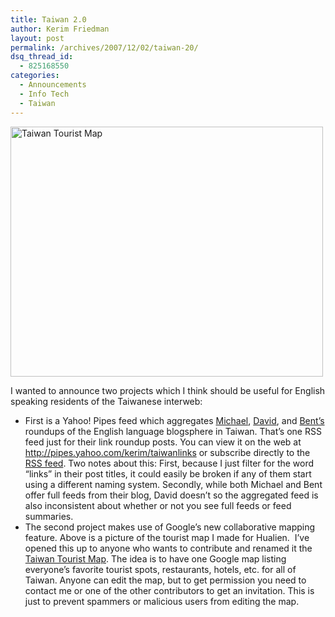 ```yaml
---
title: Taiwan 2.0
author: Kerim Friedman
layout: post
permalink: /archives/2007/12/02/taiwan-20/
dsq_thread_id:
  - 825168550
categories:
  - Announcements
  - Info Tech
  - Taiwan
---
```

<a href="http://maps.google.com/maps/ms?ie=UTF8&hl=en&msa=0&msid=100175704098446728747.0004400d28b3b607c5f6b" onclick="_gaq.push(['_trackEvent', 'outbound-article', 'http://maps.google.com/maps/ms?ie=UTF8&hl=en&msa=0&msid=100175704098446728747.0004400d28b3b607c5f6b', '']);"  title="Taiwan Tourist Map"><img src="http://farm3.static.flickr.com/2201/2079878930_bbca80fa5b.jpg" alt="Taiwan Tourist Map" height="400" width="500" /></a>

I wanted to announce two projects which I think should be useful for English speaking residents of the Taiwanese interweb:

  * First is a Yahoo! Pipes feed which aggregates <a href="http://michaelturton.blogspot.com/" onclick="_gaq.push(['_trackEvent', 'outbound-article', 'http://michaelturton.blogspot.com/', 'Michael']);" >Michael</a>, <a href="http://blog.taiwan-guide.org/" onclick="_gaq.push(['_trackEvent', 'outbound-article', 'http://blog.taiwan-guide.org/', 'David']);" >David</a>, and <a href="http://bent.tw/" onclick="_gaq.push(['_trackEvent', 'outbound-article', 'http://bent.tw/', 'Bent&#8217;s']);" >Bent&#8217;s</a> roundups of the English language blogsphere in Taiwan. That&#8217;s one RSS feed just for their link roundup posts. You can view it on the web at <a href="http://pipes.yahoo.com/kerim/taiwanlinks" onclick="_gaq.push(['_trackEvent', 'outbound-article', 'http://pipes.yahoo.com/kerim/taiwanlinks', 'http://pipes.yahoo.com/kerim/taiwanlinks']);" >http://pipes.yahoo.com/kerim/taiwanlinks</a> or subscribe directly to the <a href="http://pipes.yahoo.com/pipes/pipe.run?_id=YKieVIqg3BGTk0ZgxQnzeQ&_render=rss" onclick="_gaq.push(['_trackEvent', 'outbound-article', 'http://pipes.yahoo.com/pipes/pipe.run?_id=YKieVIqg3BGTk0ZgxQnzeQ&_render=rss', 'RSS feed']);" >RSS feed</a>. Two notes about this: First, because I just filter for the word &#8220;links&#8221; in their post titles, it could easily be broken if any of them start using a different naming system. Secondly, while both Michael and Bent offer full feeds from their blog, David doesn&#8217;t so the aggregated feed is also inconsistent about whether or not you see full feeds or feed summaries.
  * The second project makes use of Google&#8217;s new collaborative mapping feature. Above is a picture of the tourist map I made for Hualien.  I&#8217;ve opened this up to anyone who wants to contribute and renamed it the <a href="http://maps.google.com/maps/ms?ie=UTF8&hl=en&msa=0&msid=100175704098446728747.0004400d28b3b607c5f6b" onclick="_gaq.push(['_trackEvent', 'outbound-article', 'http://maps.google.com/maps/ms?ie=UTF8&hl=en&msa=0&msid=100175704098446728747.0004400d28b3b607c5f6b', 'Taiwan Tourist Map']);" >Taiwan Tourist Map</a>. The idea is to have one Google map listing everyone&#8217;s favorite tourist spots, restaurants, hotels, etc. for all of Taiwan. Anyone can edit the map, but to get permission you need to contact me or one of the other contributors to get an invitation. This is just to prevent spammers or malicious users from editing the map.

